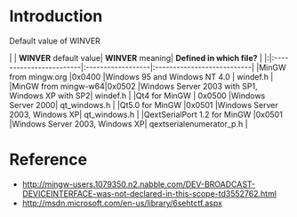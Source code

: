 # Introduction #

Default value of WINVER

| | **WINVER** default value| **WINVER** meaning| **Defined in which file?** |
|:|:------------------------|:------------------|:---------------------------|
|MinGW from mingw.org |0x0400 |Windows 95 and Windows NT 4.0 | windef.h  |
|MinGW from mingw-w64|0x0502 |Windows Server 2003 with SP1, Windows XP with SP2| windef.h |
|Qt4 for MinGW | 0x0500 |Windows Server 2000| qt\_windows.h |
|Qt5.0 for MinGW |0x0501 |Windows Server 2003, Windows XP| qt\_windows.h |
|QextSerialPort 1.2 for MinGW |0x0501 |Windows Server 2003, Windows XP| qextserialenumerator\_p.h |

# Reference #

  * http://mingw-users.1079350.n2.nabble.com/DEV-BROADCAST-DEVICEINTERFACE-was-not-declared-in-this-scope-td3552762.html
  * http://msdn.microsoft.com/en-us/library/6sehtctf.aspx